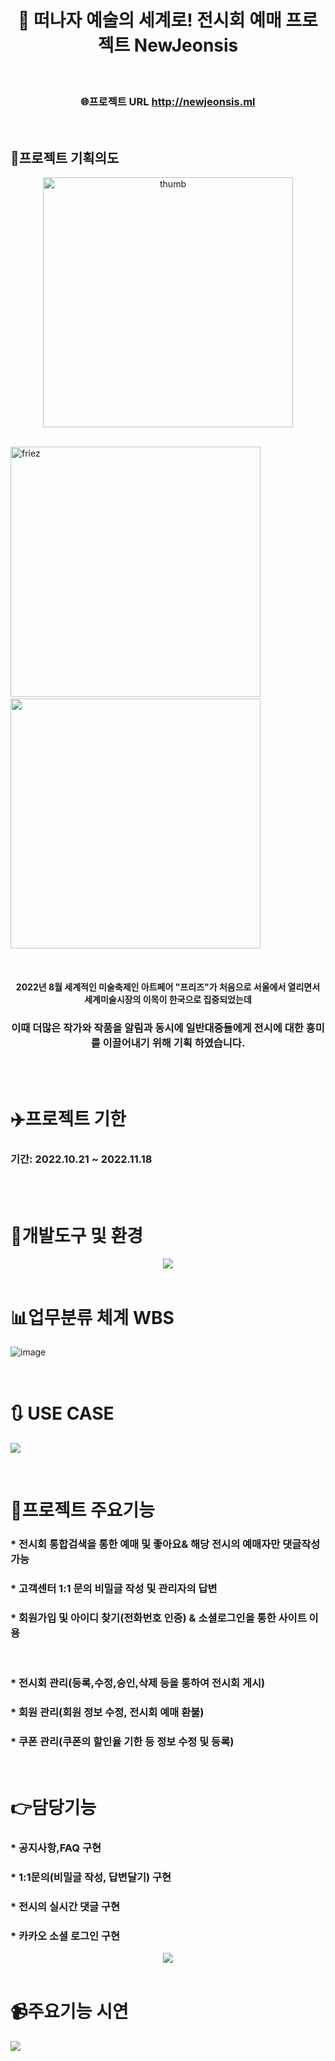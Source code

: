 

<div align="center">

 # 🎨 떠나자 예술의 세계로! 전시회 예매 프로젝트 NewJeonsis
 
</div>
<br>

<div align="center">

### 🌐프로젝트 URL http://newjeonsis.ml

</div>
<br>

## 📣프로젝트 기획의도


 <div align=center>
 <img src="https://user-images.githubusercontent.com/104501394/226114784-dd2a7070-8021-42b7-aaf1-1ab378860cbe.png" width:"400px" height="400px" alt="thumb"></img>
 </div> <br>
 
  <img src="https://user-images.githubusercontent.com/104501394/226114414-e303530e-97f5-4994-baeb-11eab8801cfb.png" width="400px" height="400px" title="200px" alt="friez"></img> &nbsp;&nbsp;
 <img src="https://user-images.githubusercontent.com/104501394/226124475-cd0826cf-f836-488e-9375-8bc73bb7809c.png" width="400px" height="400px"></img> 
 
 <br> 
<div align="center">
 
#### 2022년 8월 세계적인 미술축제인 아트페어 "프리즈"가 처음으로 서울에서 열리면서<br> 세계미술시장의 이목이 한국으로 집중되었는데 
 
</div>

<div align="center">
 
### 이때 더많은 작가와 작품을 알림과 동시에 일반대중들에게 전시에 대한 흥미를 이끌어내기 위해 기획 하였습니다.


</div>
<br>
<br>

# ✈️프로젝트 기한
### 기간: 2022.10.21 ~ 2022.11.18

<br>
<br>

# 🧰개발도구 및 환경

<div align="center">
<img src="https://user-images.githubusercontent.com/104501394/232962667-f1eff13c-26d0-4814-bcec-b7f804a0c01f.png"></img>
</div>

<br>

# 📊업무분류 체계 WBS
![image](https://user-images.githubusercontent.com/104501394/226178225-072762cf-1bfc-4742-b826-df0b31fab386.png)



<br>

# 🔃 USE CASE
<img src="https://user-images.githubusercontent.com/104501394/226555118-6e1db83e-8f32-4e62-86d9-9e14ae5290ad.png"></img>


<br> 

# 📑프로젝트 주요기능
### * 전시회 통합검색을 통한 예매 및 좋아요& 해당 전시의 예매자만 댓글작성 가능 
### * 고객센터 1:1 문의 비밀글 작성 및 관리자의 답변 
### * 회원가입 및 아이디 찾기(전화번호 인증) & 소셜로그인을 통한 사이트 이용

<br>

### * 전시회 관리(등록,수정,승인,삭제 등을 통하여 전시회 게시) 
### * 회원 관리(회원 정보 수정, 전시회 예매 환불)
### * 쿠폰 관리(쿠폰의 할인율 기한 등 정보 수정 및 등록)
<br>

# 👉담당기능

### * 공지사항,FAQ 구현
### * 1:1문의(비밀글 작성, 답변달기) 구현
### * 전시의 실시간 댓글 구현
### * 카카오 소셜 로그인 구현



<div align="center">
<img src="https://user-images.githubusercontent.com/104501394/226360894-f9bf68fb-02ce-4e18-ae37-671a1581e96f.png"/>
</div>

<br>

# 📹주요기능 시연 

<img src="https://github.com/boyaneck/boyaneck/blob/main/%EB%85%B9%ED%99%94_2023_04_21_12_42_39_170.gif?raw=true"></img>

